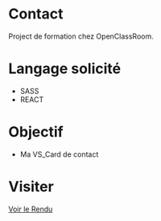 # Contact

Project de formation chez OpenClassRoom.

# Langage solicité

- SASS
- REACT

# Objectif

- Ma VS_Card de contact

# Visiter

[Voir le Rendu](https://nerion-1337.github.io/Contact/)
